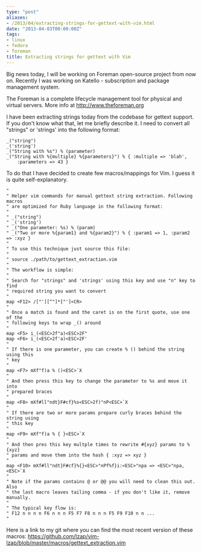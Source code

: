```yaml
---
type: "post"
aliases:
- /2013/04/extracting-strings-for-gettext-with-vim.html
date: "2013-04-03T00:00:00Z"
tags:
- linux
- fedora
- foreman
title: Extracting strings for gettext with Vim
---
```


Big news today, I will be working on Foreman open-source project from now on.
Recently I was working on Katello - subscription and package management
system.

The Foreman is a complete lifecycle management tool for physical and virtual
servers. More info at http://www.theforeman.org

I have been extracting strings today from the codebase for gettext support. If
you don't know what that, let me briefly describe it. I need to convert all
"strings" or 'strings' into the following format:

    _("string")
    _('string')
    _("String with %s") % (parameter)
    _("String with %{multiple} %{parameters}") % { :multiple => 'blah',
        :parameters => 43 }

To do that I have decided to create few macros/mappings for Vim. I guess it is
quite self-explanatory.

    "
    " Helper vim commands for manual gettext string extraction. Following macros
    " are optimized for Ruby language in the following format:
    "
    " _("string")
    " _('string')
    " _("One parameter: %s) % (param)
    " _("Two or more %{param1} and %{param2}") % { :param1 => 1, :param2 => :xyz }
    "
    " To use this technique just source this file:
    "
    " source ./path/to/gettext_extraction.vim
    "
    " The workflow is simple:
    " 
    " Search for "strings" and 'strings' using this key and use "n" key to find
    " required string you want to convert
    " 
    map <F12> /["'][^"]*["']<CR>
    "
    " Once a match is found and the caret is on the first quote, use one of the 
    " following keys to wrap _() around
    "
    map <F5> i_(<ESC>2f"a)<ESC>2F"
    map <F6> i_(<ESC>2f'a)<ESC>2F'
    "
    " If there is one parameter, you can create % () behind the string using this
    " key
    "
    map <F7> mXf"f)a % ()<ESC>`X
    "
    " And then press this key to change the parameter to %s and move it into
    " prepared braces
    "
    map <F8> mXf#ll"ndt}F#cf}%s<ESC>2f)"nP<ESC>`X
    "
    " If there are two or more params prepare curly braces behind the string using
    " this key
    "
    map <F9> mXf"f)a % { }<ESC>`X
    " 
    " And then pres this key multple times to rewrite #{xyz} params to %{xyz}
    " params and move them into the hash { :xyz => xyz }
    "
    map <F10> mXf#ll"ndt}F#cf}%{}<ESC>"nPf%f}i:<ESC>"npa => <ESC>"npa, <ESC>`X
    " 
    " Note if the params contains @ or @@ you will need to clean this out. Also
    " the last macro leaves tailing comma - if you don't like it, remove manually.
    "
    " The typical key flow is:
    " F12 n n n n F6 n n n F5 F7 F8 n n n F5 F9 F10 n n ...
    "

Here is a link to my git where you can find the most recent version of these
macros:
https://github.com/lzap/vim-lzap/blob/master/macros/gettext_extraction.vim


